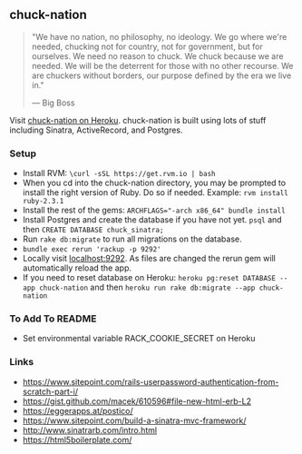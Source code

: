 ## chuck-nation

> "We have no nation, no philosophy, no ideology. We go where we're needed, chucking not for country, not for government, but for ourselves. We need no reason to chuck. We chuck because we are needed. We will be the deterrent for those with no other recourse. We are chuckers without borders, our purpose defined by the era we live in."
> 
> ― Big Boss

Visit [chuck-nation on Heroku][2]. chuck-nation is built using lots of stuff including Sinatra, ActiveRecord, and Postgres. 

### Setup
* Install RVM: `\curl -sSL https://get.rvm.io | bash`
* When you cd into the chuck-nation directory, you may be prompted to install the right version of Ruby. Do so if needed. Example: `rvm install ruby-2.3.1`
* Install the rest of the gems: `ARCHFLAGS="-arch x86_64" bundle install`
* Install Postgres and create the database if you have not yet. `psql` and then `CREATE DATABASE chuck_sinatra;`
* Run `rake db:migrate` to run all migrations on the database.
* `bundle exec rerun 'rackup -p 9292'`
* Locally visit [localhost:9292](http://localhost:9292/). As files are changed the rerun gem will automatically reload the app.
* If you need to reset database on Heroku: `heroku pg:reset DATABASE --app chuck-nation` and then  `heroku run rake db:migrate --app chuck-nation`

### To Add To README
* Set environmental variable RACK_COOKIE_SECRET on Heroku

### Links
* https://www.sitepoint.com/rails-userpassword-authentication-from-scratch-part-i/
* https://gist.github.com/macek/610596#file-new-html-erb-L2
* https://eggerapps.at/postico/
* https://www.sitepoint.com/build-a-sinatra-mvc-framework/
* http://www.sinatrarb.com/intro.html
* https://html5boilerplate.com/

[1]: http://postgresapp.com/
[2]: http://chuck-nation.herokuapp.com/
